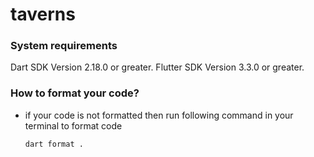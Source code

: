 
# taverns

### System requirements

Dart SDK Version 2.18.0 or greater.
Flutter SDK Version 3.3.0 or greater.

### How to format your code?

- if your code is not formatted then run following command in your terminal to format code
  ```
  dart format .
  ```
